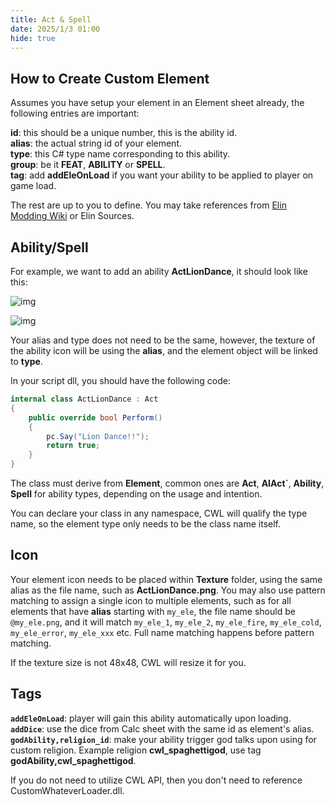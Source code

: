 ```yaml
---
title: Act & Spell
date: 2025/1/3 01:00
hide: true
---
```


## How to Create Custom Element

Assumes you have setup your element in an Element sheet already, the following entries are important:

**id**: this should be a unique number, this is the ability id.  
**alias**: the actual string id of your element.  
**type**: this C# type name corresponding to this ability.  
**group**: be it **FEAT**, **ABILITY** or **SPELL**.  
**tag**: add **addEleOnLoad** if you want your ability to be applied to player on game load.  

The rest are up to you to define. You may take references from [Elin Modding Wiki](https://elin-modding-resources.github.io/Elin.Docs/) or Elin Sources.

## Ability/Spell

For example, we want to add an ability **ActLionDance**, it should look like this:

![img](https://i.postimg.cc/90PTN1r1/doc-custom-ele.png)

![img](https://i.postimg.cc/XY6Nv31Z/image.png)

Your alias and type does not need to be the same, however, the texture of the ability icon will be using the **alias**, and the element object will be linked to **type**.

In your script dll, you should have the following code:
```cs
internal class ActLionDance : Act
{
    public override bool Perform()
    {
        pc.Say("Lion Dance!!");
        return true;
    }
}
```

The class must derive from **Element**, common ones are **Act**, **AIAct`**, **Ability**, **Spell** for ability types, depending on the usage and intention.

You can declare your class in any namespace, CWL will qualify the type name, so the element type only needs to be the class name itself.

## Icon

Your element icon needs to be placed within **Texture** folder, using the same alias as the file name, such as **ActLionDance.png**. You may also use pattern matching to assign a single icon to multiple elements, such as for all elements that have **alias** starting with `my_ele`, the file name should be `@my_ele.png`, and it will match `my_ele_1`, `my_ele_2`, `my_ele_fire`, `my_ele_cold`, `my_ele_error`, `my_ele_xxx` etc. Full name matching happens before pattern matching.

If the texture size is not 48x48, CWL will resize it for you.

## Tags
**`addEleOnLoad`**: player will gain this ability automatically upon loading.  
**`addDice`**: use the dice from Calc sheet with the same id as element's alias.  
**`godAbility,religion_id`**: make your ability trigger god talks upon using for custom religion. Example religion **cwl_spaghettigod**, use tag **godAbility,cwl_spaghettigod**.  

If you do not need to utilize CWL API, then you don't need to reference CustomWhateverLoader.dll.